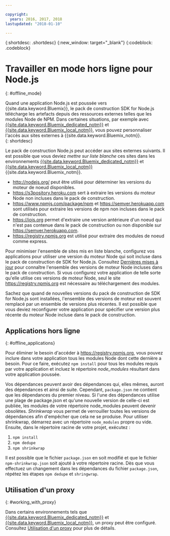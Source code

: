 ```yaml
---

copyright:
  years: 2016, 2017, 2018
lastupdated: "2018-01-10"

---
```


{:shortdesc: .shortdesc}
{:new_window: target="_blank"}
{:codeblock: .codeblock}


# Travailler en mode hors ligne pour Node.js
{: #offline_mode}

Quand une application Node.js est poussée vers {{site.data.keyword.Bluemix}}, le pack de construction
SDK for Node.js télécharge les artefacts depuis des ressources externes telles que les modules Node de NPM.
Dans certaines situations, par exemple avec [{{site.data.keyword.Bluemix_dedicated_notm}}](/docs/dedicated/index.html#dedicated) et
[{{site.data.keyword.Bluemix_local_notm}}](/docs/local/index.html#local), vous pouvez personnaliser l'accès aux sites
externes à {{site.data.keyword.Bluemix_notm}}.  
{: shortdesc}

Le pack de construction Node.js peut accéder aux sites externes suivants.
Il est possible que vous deviez *mettre sur liste blanche* ces sites dans les
environnements [{{site.data.keyword.Bluemix_dedicated_notm}}](/docs/dedicated/index.html#dedicated) et
[{{site.data.keyword.Bluemix_local_notm}}](/docs/local/index.html#local) {{site.data.keyword.Bluemix_notm}}.


* http://nodejs.org/ peut être utilisé pour déterminer les versions du moteur de noeud disponibles.
* https://s3pository.heroku.com sert à extraire les versions du moteur Node non incluses dans le pack de construction.
*  https://www.npmjs.com/package/npm et https://semver.herokuapp.com sont utilisés pour extraire les versions de npm non incluses dans le pack de construction.
* https://iojs.org permet d'extraire une version antérieure d'un noeud qui n'est pas contenue dans le pack de construction ou non disponible sur https://semver.herokuapp.com.
* https://registry.npmjs.org est utilisé pour extraire des modules de noeud comme express.

Pour minimiser l'ensemble de sites mis en liste blanche, configurez vos applications pour utiliser une version du moteur Node qui
soit incluse dans le pack de construction de SDK for Node.js.
Consultez [Dernières mises à jour](./updates.html) pour connaître l'ensemble des versions de moteur Node incluses dans le pack de construction.
Si vous configurez votre application de telle sorte qu'elle utilise ces versions de moteur Node, seul le site https://registry.npmjs.org est nécessaire au téléchargement des modules.

Sachez que quand de nouvelles versions du pack de construction de SDK for Node.js sont installées, l'ensemble des versions de moteur
est souvent remplacé par un ensemble de versions plus récentes. Il est possible que vous deviez
reconfigurer votre application pour spécifier une version plus récente du moteur Node incluse dans le pack de construction.


## Applications hors ligne
{: #offline_applications}

Pour éliminer le besoin d'accéder à https://registry.npmjs.org, vous pouvez inclure dans votre application tous les modules Node dont cette dernière a besoin.
Pour ce faire, exécutez `npm install` pour tous les modules requis par
votre application et incluez le répertoire *node_modules* résultant dans
votre application poussée.


Vos dépendances peuvent avoir des dépendances qui, elles mêmes, auront
des dépendances et ainsi de suite. Cependant, `package.json` ne contient que les dépendances du
premier niveau.
Si l'une des dépendances utilise une plage de package.json et qu'une nouvelle version de celle-ci est publiée, les modules de votre répertoire node_modules peuvent devenir obsolètes. *Shrinkwrap* vous permet de verrouiller toutes les versions de dépendances afin d'empêcher que cela ne se produise.  Pour utiliser shrinkwrap, démarrez avec un répertoire `node_modules` propre ou vide. Ensuite, dans le répertoire racine de votre projet, exécutez :


1. ```npm install```
1. ```npm dedupe```
2. ```npm shrinkwrap```

Il est possible que le fichier `package.json` en soit modifié et que le fichier `npm-shrinkwrap.json` soit ajouté à votre répertoire racine.
Dès que vous effectuez un changement dans les dépendances du fichier `package.json`, répétez les étapes `npm dedupe` et `shringwrap`.

## Utilisation d'un proxy
{: #working_with_proxy}

Dans certains environnements tels que [{{site.data.keyword.Bluemix_dedicated_notm}}](/docs/dedicated/index.html#dedicated) et
[{{site.data.keyword.Bluemix_local_notm}}](/docs/local/index.html#local), un proxy peut être configuré. Consultez
[Utilisation d'un proxy](/docs/manageapps/workingWithProxy.html) pour plus de détails.
